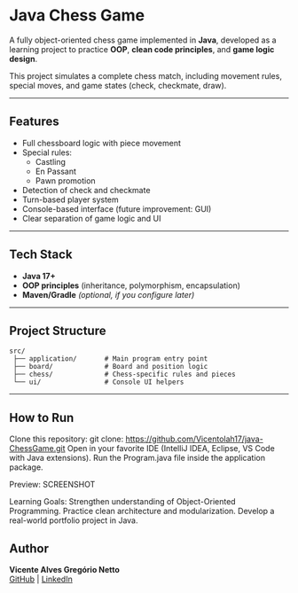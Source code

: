 # Java Chess Game 

A fully object-oriented chess game implemented in **Java**, developed as a learning project to practice **OOP**, **clean code principles**, and **game logic design**.  

This project simulates a complete chess match, including movement rules, special moves, and game states (check, checkmate, draw).

---

## Features
- Full chessboard logic with piece movement
- Special rules:
  - Castling
  - En Passant
  - Pawn promotion
- Detection of check and checkmate
- Turn-based player system
- Console-based interface (future improvement: GUI)
- Clear separation of game logic and UI

---

## Tech Stack
- **Java 17+**
- **OOP principles** (inheritance, polymorphism, encapsulation)
- **Maven/Gradle** *(optional, if you configure later)*

---

## Project Structure
```text
src/
 ├── application/       # Main program entry point
 ├── board/             # Board and position logic
 ├── chess/             # Chess-specific rules and pieces
 └── ui/                # Console UI helpers
```
---

## How to Run
Clone this repository:
git clone: https://github.com/Vicentolah17/java-ChessGame.git
Open in your favorite IDE (IntelliJ IDEA, Eclipse, VS Code with Java extensions).
Run the Program.java file inside the application package.

Preview:
SCREENSHOT

Learning Goals:
Strengthen understanding of Object-Oriented Programming.
Practice clean architecture and modularization.
Develop a real-world portfolio project in Java.

## Author
**Vicente Alves Gregório Netto**  
[GitHub](https://github.com/Vicentolah17) | [LinkedIn](https://www.linkedin.com/in/vicente-netto-b74191385)

